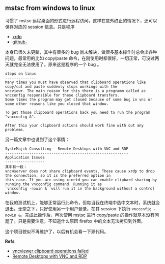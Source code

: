 ## mstsc from windows to linux
习惯了 mstsc 远程桌面的形式进行远程访问，这样在意外终止的情况下，还可以保存对应的 session 信息。只是程序

 * [xrdp](www.xrdp.org)
 * [github-](https://github.com/FreeRDP/xrdp)

本身已很久未更新，其中有很多的 bug 尚未解决，做很多基本操作时总会出各种问题。最常用的比如 copy/paste 命令，在刚使用时都很好，一切正常，可没过两天就完全无法使用了。原来这是程序的一个 bug 。

	stops on linux
	--------------
	Many times you must have observed that clipboard operations like copy/cut and paste suddenly stops workings with the 
	vncviewr. The main reason for this there is a programm called as vncconfig responsible for these clipboard transfers.
	Some times the program may get closed because of some bug in vnc or some other reasons like you closed that window.

	To get those clipboard operations back you need to run the program "vncconfig &".

	After this your clipboard actions should work fine with out any problems.

另一篇文章中也说到了这个事情：

	SysteMajik Consulting - Remote Desktops with VNC and RDP
	--------------------------------------------------------
	Application Issues
	------------------
	其中有一段：
	vnc4server does not share clipboard events. These cause xrdp to drop the connection, so it is the preferred option in
	this case. If you are using xinetd you can enable clipbard sharing by running the vncconfig command. Running it as
	`vncconfig -nowin &` will run it in the background without a control window.

在我的测试机上，能够正常运行此命令，但每当我在终端中选中文本时，系统就会退出。无奈之下，只好使用另一个用户登录，在其 session 下执行 `vncconfig -nowin &`。完成此操作后，再次使用 mstsc 进行 copy/paste 的操作就基本没有问题了。只是需要注意，不知道什么原因 firefox 中的文本无法拷贝到外面。
	
这个项目貌似不再维护了，以后有机会看一下源代码。


**Refs**

 * [vncviewer clipboard operations failed](http://rreddy.blogspot.com/2009/07/vncviewer-clipboard-operations-like.html)
 * [Remote Desktops with VNC and RDP](http://www.systemajik.com/blog/remote-desktops-with-vnc-and-rdp/)
